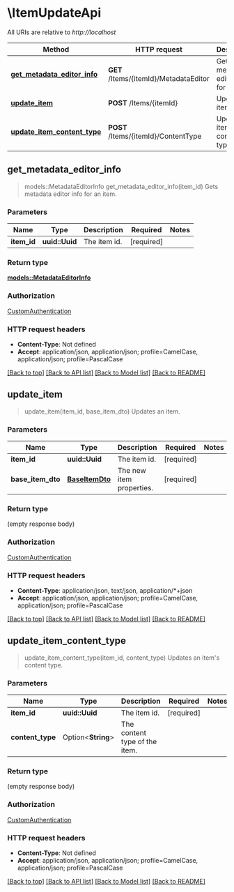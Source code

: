 # \ItemUpdateApi

All URIs are relative to *http://localhost*

Method | HTTP request | Description
------------- | ------------- | -------------
[**get_metadata_editor_info**](ItemUpdateApi.md#get_metadata_editor_info) | **GET** /Items/{itemId}/MetadataEditor | Gets metadata editor info for an item.
[**update_item**](ItemUpdateApi.md#update_item) | **POST** /Items/{itemId} | Updates an item.
[**update_item_content_type**](ItemUpdateApi.md#update_item_content_type) | **POST** /Items/{itemId}/ContentType | Updates an item's content type.



## get_metadata_editor_info

> models::MetadataEditorInfo get_metadata_editor_info(item_id)
Gets metadata editor info for an item.

### Parameters


Name | Type | Description  | Required | Notes
------------- | ------------- | ------------- | ------------- | -------------
**item_id** | **uuid::Uuid** | The item id. | [required] |

### Return type

[**models::MetadataEditorInfo**](MetadataEditorInfo.md)

### Authorization

[CustomAuthentication](../README.md#CustomAuthentication)

### HTTP request headers

- **Content-Type**: Not defined
- **Accept**: application/json, application/json; profile=CamelCase, application/json; profile=PascalCase

[[Back to top]](#) [[Back to API list]](../README.md#documentation-for-api-endpoints) [[Back to Model list]](../README.md#documentation-for-models) [[Back to README]](../README.md)


## update_item

> update_item(item_id, base_item_dto)
Updates an item.

### Parameters


Name | Type | Description  | Required | Notes
------------- | ------------- | ------------- | ------------- | -------------
**item_id** | **uuid::Uuid** | The item id. | [required] |
**base_item_dto** | [**BaseItemDto**](BaseItemDto.md) | The new item properties. | [required] |

### Return type

 (empty response body)

### Authorization

[CustomAuthentication](../README.md#CustomAuthentication)

### HTTP request headers

- **Content-Type**: application/json, text/json, application/*+json
- **Accept**: application/json, application/json; profile=CamelCase, application/json; profile=PascalCase

[[Back to top]](#) [[Back to API list]](../README.md#documentation-for-api-endpoints) [[Back to Model list]](../README.md#documentation-for-models) [[Back to README]](../README.md)


## update_item_content_type

> update_item_content_type(item_id, content_type)
Updates an item's content type.

### Parameters


Name | Type | Description  | Required | Notes
------------- | ------------- | ------------- | ------------- | -------------
**item_id** | **uuid::Uuid** | The item id. | [required] |
**content_type** | Option<**String**> | The content type of the item. |  |

### Return type

 (empty response body)

### Authorization

[CustomAuthentication](../README.md#CustomAuthentication)

### HTTP request headers

- **Content-Type**: Not defined
- **Accept**: application/json, application/json; profile=CamelCase, application/json; profile=PascalCase

[[Back to top]](#) [[Back to API list]](../README.md#documentation-for-api-endpoints) [[Back to Model list]](../README.md#documentation-for-models) [[Back to README]](../README.md)


